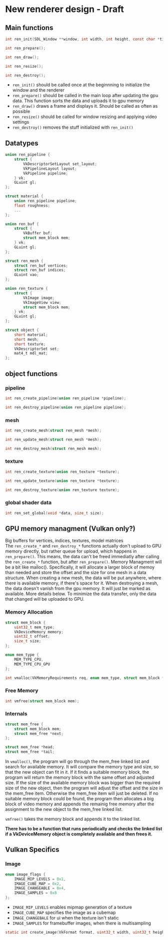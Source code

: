 # New renderer design - Draft

## Main functions
```c
int ren_init(SDL_Window **window, int width, int height, const char *title);
```
```c
int ren_prepare();
```
```c
int ren_draw();
```
```c
int ren_resize();
```
```c
int ren_destroy();
```
- `ren_init()` should be called once at the beginnning to initialize the window and the renderer
- `ren_prepare()` should be called in the main loop after updating the gpu data. This function sorts the data and uploads it to gpu memory
- `ren_draw()` draws a frame and displays it. Should be called as often as possible
- `ren_resize()` should be called for window resizing and applying video settings
- `ren_destroy()` removes the stuff initialized with `ren_init()`

## Datatypes
```c
union ren_pipeline {
	struct {
		VkDescriptorSetLayout set_layout;
		VkPipelineLayout layout;
		VkPipeline pipeline;
	} vk;
	GLuint gl;
};
```
```c
struct material {
	union ren_pipeline pipeline;
	float roughness;
	...
};
```
```c
union ren_buf {
	struct {
		VkBuffer buf;
		struct mem_block mem;
	} vk;
	GLuint gl;
};
```
```c
struct ren_mesh {
	struct ren_buf vertices;
	struct ren_buf indices;
	GLuint vao;
};
```
```c
union ren_texture {
	struct {
		VkImage image;
		VkImageView view;
		struct mem_block mem;
	} vk;
	GLuint gl;
};
```
```c
struct object {
	short material;
	short mesh;
	short texture;
	VkDescriptorSet set;
	mat4_t mdl_mat;
};
```

## object functions
### pipeline
```c
int ren_create_pipeline(union ren_pipeline *pipeline);
```
```c
int ren_destroy_pipeline(union ren_pipeline pipeline);
```
### mesh
```c
int ren_create_mesh(struct ren_mesh *mesh);
```
```c
int ren_update_mesh(struct ren_mesh *mesh);
```
```c
int ren_destroy_mesh(struct ren_mesh mesh);
```
### texture
```c
int ren_create_texture(union ren_texture *texture);
```
```c
int ren_update_texture(union ren_texture *texture);
```
```c
int ren_destroy_texture(union ren_texture texture);
```
### global shader data
```c
int ren_set_global(void *data, size_t size);
```

## GPU memory managment (Vulkan only?)
Big buffers for vertices, indices, textures, model matrices  
The `ren_create_*` and `ren_destroy_*` functions actually don't upload to GPU memory directly, but rather queue for upload, which happens in `ren_prepare()`. This means, the data can't be freed immediatly after calling the `ren_create_*` function, but after `ren_prepare()`. Memory Managment will be a bit like malloc(). Specifically, it will allocate a larger block of memoy than needed and store the offset and the size for one mesh in a data structure. When creating a new mesh, the data will be put anywhere, where there is available memory, if there's space for it. When destroying a mesh, the data doesn't vanish from the gpu memory. It will just be marked as available. More details below. To minimize the data transfer, only the data that changed will be uploaded to GPU.
### Memory Allocation
```c
struct mem_block {
	uint32_t mem_type;
	VkDeviceMemory memory;
	uint32_t offset;
	size_t size;
};
```
```c
enum mem_type {
	MEM_TYPE_CPU,
	MEM_TYPE_CPU_GPU
};
```
```c
int vmalloc(VkMemoryRequirements req, enum mem_type, struct mem_block *mem);
```
### Free Memory
```c
int vmfree(struct mem_block mem);
```
### Internals
```c
struct mem_free {
	struct mem_block mem;
	struct mem_free *next;	
};
```
```c
struct mem_free *head;
struct mem_free *tail;
```
In `vmalloc()`, the program will go through the mem_free linked list and search for available memory. It will compare the memory type and size, so that the new object can fit in it. If it finds a suitable memory block, the program will return the memory block with the same offset and adjusted size. If the size of the available memory block was bigger than the required size of the new object, then the program will adjust the offset and the size in the mem_free item. Otherwise the mem_free item will just be deleted. If no suitable memory block could be found, the program then allocates a big block of video memory and appends the remainig free memory after the assignment to the new object to the mem_free linked list.

`vmfree()` takes the memory block and appends it to the linked list.

**There has to be a function that runs periodically and checks the linked list if a VkDeviceMemory object is completely available and then frees it.**

## Vulkan Specifics
### Image
```c
enum image_flags {
	IMAGE_MIP_LEVELS = 0x1,
	IMAGE_CUBE_MAP = 0x2,
	IMAGE_CHANGEABLE = 0x4,
	IMAGE_SAMPLES = 0x8
};
```
- `IMAGE_MIP_LEVELS` enables mipmap generation of a texture
- `IMAGE_CUBE_MAP` specifies the image as a cubemap
- `IMAGE_CHANGEBALE` for ui when the texture isn't static
- `IMAGE_SAMPLES` for framebuffer images, when there is multisampling
```c
static int create_image(VkFormat format, uint32_t width, uint32_t height, VkImageUsageFlags usage, enum image_flags flags, VkImage *image, struct mem_block *mem);
```